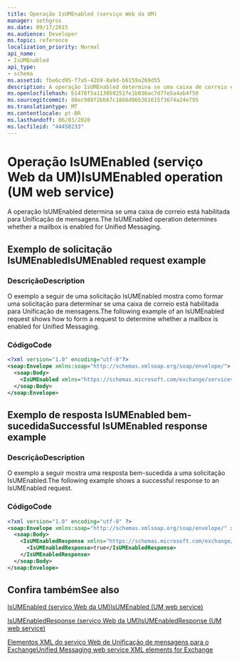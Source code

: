 ```yaml
---
title: Operação IsUMEnabled (serviço Web da UM)
manager: sethgros
ms.date: 09/17/2015
ms.audience: Developer
ms.topic: reference
localization_priority: Normal
api_name:
- IsUMEnabled
api_type:
- schema
ms.assetid: fbe6cd95-f7a5-42b9-8a9d-b6159a269d55
description: A operação IsUMEnabled determina se uma caixa de correio está habilitada para Unificação de mensagens.
ms.openlocfilehash: b1478f5a113059251fe1b036ac7d77e5a4ab4f50
ms.sourcegitcommit: 88ec988f2bb67c1866d06b361615f3674a24e795
ms.translationtype: MT
ms.contentlocale: pt-BR
ms.lasthandoff: 06/03/2020
ms.locfileid: "44458233"
---
```

# <a name="isumenabled-operation-um-web-service"></a><span data-ttu-id="89d16-103">Operação IsUMEnabled (serviço Web da UM)</span><span class="sxs-lookup"><span data-stu-id="89d16-103">IsUMEnabled operation (UM web service)</span></span>

<span data-ttu-id="89d16-104">A operação IsUMEnabled determina se uma caixa de correio está habilitada para Unificação de mensagens.</span><span class="sxs-lookup"><span data-stu-id="89d16-104">The IsUMEnabled operation determines whether a mailbox is enabled for Unified Messaging.</span></span>
  
## <a name="isumenabled-request-example"></a><span data-ttu-id="89d16-105">Exemplo de solicitação IsUMEnabled</span><span class="sxs-lookup"><span data-stu-id="89d16-105">IsUMEnabled request example</span></span>

### <a name="description"></a><span data-ttu-id="89d16-106">Descrição</span><span class="sxs-lookup"><span data-stu-id="89d16-106">Description</span></span>

<span data-ttu-id="89d16-107">O exemplo a seguir de uma solicitação IsUMEnabled mostra como formar uma solicitação para determinar se uma caixa de correio está habilitada para Unificação de mensagens.</span><span class="sxs-lookup"><span data-stu-id="89d16-107">The following example of an IsUMEnabled request shows how to form a request to determine whether a mailbox is enabled for Unified Messaging.</span></span>
  
### <a name="code"></a><span data-ttu-id="89d16-108">Código</span><span class="sxs-lookup"><span data-stu-id="89d16-108">Code</span></span>

```XML
<?xml version="1.0" encoding="utf-8"?>
<soap:Envelope xmlns:soap="http://schemas.xmlsoap.org/soap/envelope/">
  <soap:Body>
    <IsUMEnabled xmlns="https://schemas.microsoft.com/exchange/services/2006/messages" />
  </soap:Body>
</soap:Envelope>
```

## <a name="successful-isumenabled-response-example"></a><span data-ttu-id="89d16-109">Exemplo de resposta IsUMEnabled bem-sucedida</span><span class="sxs-lookup"><span data-stu-id="89d16-109">Successful IsUMEnabled response example</span></span>

### <a name="description"></a><span data-ttu-id="89d16-110">Descrição</span><span class="sxs-lookup"><span data-stu-id="89d16-110">Description</span></span>

<span data-ttu-id="89d16-111">O exemplo a seguir mostra uma resposta bem-sucedida a uma solicitação IsUMEnabled.</span><span class="sxs-lookup"><span data-stu-id="89d16-111">The following example shows a successful response to an IsUMEnabled request.</span></span>
  
### <a name="code"></a><span data-ttu-id="89d16-112">Código</span><span class="sxs-lookup"><span data-stu-id="89d16-112">Code</span></span>

```XML
<?xml version="1.0" encoding="utf-8" ?>
<soap:Envelope xmlns:soap="http://schemas.xmlsoap.org/soap/envelope/" xmlns:xsi="http://www.w3.org/2001/XMLSchema-instance" xmlns:xsd="http://www.w3.org/2001/XMLSchema">
  <soap:Body>
    <IsUMEnabledResponse xmlns="https://schemas.microsoft.com/exchange/services/2006/messages">
      <IsUMEnabledResponse>true</IsUMEnabledResponse> 
    </IsUMEnabledResponse>
  </soap:Body>
</soap:Envelope>
```

## <a name="see-also"></a><span data-ttu-id="89d16-113">Confira também</span><span class="sxs-lookup"><span data-stu-id="89d16-113">See also</span></span>



[<span data-ttu-id="89d16-114">IsUMEnabled (serviço Web da UM)</span><span class="sxs-lookup"><span data-stu-id="89d16-114">IsUMEnabled (UM web service)</span></span>](isumenabled-um-web-service.md)
  
[<span data-ttu-id="89d16-115">IsUMEnabledResponse (serviço Web da UM)</span><span class="sxs-lookup"><span data-stu-id="89d16-115">IsUMEnabledResponse (UM web service)</span></span>](isumenabledresponse-um-web-service.md)


[<span data-ttu-id="89d16-116">Elementos XML do serviço Web de Unificação de mensagens para o Exchange</span><span class="sxs-lookup"><span data-stu-id="89d16-116">Unified Messaging web service XML elements for Exchange</span></span>](unified-messaging-web-service-xml-elements-for-exchange.md)

